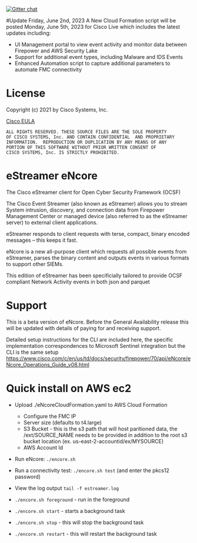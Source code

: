 [![Gitter chat](https://img.shields.io/badge/gitter-join%20chat-brightgreen.svg)](https://gitter.im/CiscoSecurity/Lobby "Gitter chat")

#Update Friday, June 2nd, 2023
A New Cloud Formation script will be posted Monday, June 5th, 2023 for Cisco Live which includes the latest updates including:
  * UI Management portal to view event activity and monitor data between Firepower and AWS Security Lake
  * Support for additional event types, including Malware and IDS Events
  * Enhanced Automation script to capture additional parameters to automate FMC connectivity

# License

Copyright (c) 2021 by Cisco Systems, Inc.

[Cisco EULA](http://www.cisco.com/c/en/us/about/legal/cloud-and-software/software-terms.html)

    ALL RIGHTS RESERVED. THESE SOURCE FILES ARE THE SOLE PROPERTY
    OF CISCO SYSTEMS, Inc. AND CONTAIN CONFIDENTIAL  AND PROPRIETARY
    INFORMATION.  REPRODUCTION OR DUPLICATION BY ANY MEANS OF ANY
    PORTION OF THIS SOFTWARE WITHOUT PRIOR WRITTEN CONSENT OF
    CISCO SYSTEMS, Inc. IS STRICTLY PROHIBITED.

# eStreamer eNcore
The Cisco eStreamer client for Open Cyber Security Framework (OCSF) 

The Cisco Event Streamer (also known as eStreamer) allows you to stream System intrusion,
discovery, and connection data from Firepower Management Center or managed device (also
referred to as the eStreamer server) to external client applications.

eStreamer responds to client requests with terse, compact, binary encoded messages – this
keeps it fast.

eNcore is a new all-purpose client which requests all possible events from eStreamer, parses
the binary content and outputs events in various formats to support other SIEMs.

This edition of eStreamer has been specificially tailored to provide OCSF compliant Network Activity events in both json and parquet


# Support
This is a beta version of eNcore. Before the General Availability release this will be
updated with details of paying for and receiving support.

Detailed setup instructions for the CLI are included here, the specific implementation correspondences to Microsoft Sentinel integration but the CLI is the same setup
https://www.cisco.com/c/en/us/td/docs/security/firepower/70/api/eNcore/eNcore_Operations_Guide_v08.html


# Quick install on AWS ec2

* Upload ./eNcoreCloudFormation.yaml to AWS Cloud Formation
  - Configure the FMC IP
  - Server size (defaults to t4.large)
  - S3 Bucket - this is the s3 path that will host paritioned data, the /ext/SOURCE_NAME needs to be provided in addition to the root s3 bucket location (ex. us-east-2-accountid/ex/MYSOURCE)
  - AWS Account Id

* Run eNcore: `./encore.sh`
* Run a connectivity test: `./encore.sh test` (and enter the pkcs12 password)
* View the log output `tail -f estreamer.log`
* `./encore.sh foreground` - run in the foreground
* `./encore.sh start` - starts a background task
* `./encore.sh stop` - this will stop the background task
* `./encore.sh restart` - this will restart the background task
